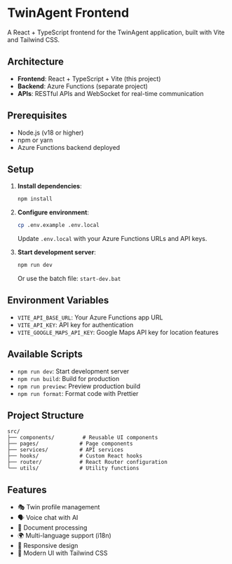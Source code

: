 # TwinAgent Frontend

A React + TypeScript frontend for the TwinAgent application, built with Vite and Tailwind CSS.

## Architecture

- **Frontend**: React + TypeScript + Vite (this project)
- **Backend**: Azure Functions (separate project)
- **APIs**: RESTful APIs and WebSocket for real-time communication

## Prerequisites

- Node.js (v18 or higher)
- npm or yarn
- Azure Functions backend deployed

## Setup

1. **Install dependencies**:
   ```bash
   npm install
   ```

2. **Configure environment**:
   ```bash
   cp .env.example .env.local
   ```
   Update `.env.local` with your Azure Functions URLs and API keys.

3. **Start development server**:
   ```bash
   npm run dev
   ```
   Or use the batch file: `start-dev.bat`

## Environment Variables

- `VITE_API_BASE_URL`: Your Azure Functions app URL
- `VITE_API_KEY`: API key for authentication
- `VITE_GOOGLE_MAPS_API_KEY`: Google Maps API key for location features

## Available Scripts

- `npm run dev`: Start development server
- `npm run build`: Build for production
- `npm run preview`: Preview production build
- `npm run format`: Format code with Prettier

## Project Structure

```
src/
├── components/         # Reusable UI components
├── pages/             # Page components
├── services/          # API services
├── hooks/             # Custom React hooks
├── router/            # React Router configuration
└── utils/             # Utility functions
```

## Features

- 🎭 Twin profile management
- 🗣️ Voice chat with AI
- 📄 Document processing
- 🌍 Multi-language support (i18n)
- 📱 Responsive design
- 🎨 Modern UI with Tailwind CSS
